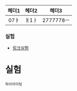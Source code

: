 |  헤더1  |  헤더2  |  헤더3 |
| :---:  | :-----:  |:----:  |
| 07ㅑ | ㅐ1ㅏ |    2777778ㅡ|

### 실험
- [링크실험](http://cafe.naver.com)

# 실험

```
하이라이팅
```

